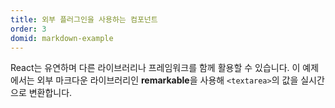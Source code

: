 ```yaml
---
title: 외부 플러그인을 사용하는 컴포넌트
order: 3
domid: markdown-example
---
```


React는 유연하며 다른 라이브러리나 프레임워크를 함께 활용할 수 있습니다. 이 예제에서는 외부 마크다운 라이브러리인 **remarkable**을 사용해 `<textarea>`의 값을 실시간으로 변환합니다.
